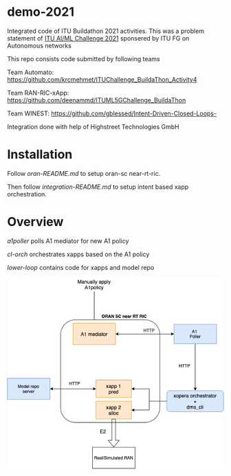 # demo-2021
Integrated code of ITU Buildathon 2021 activities. This was a problem statement of [ITU AI/ML Challenge 2021](https://aiforgood.itu.int/about/aiml-in-5g-challenge/) sponsered by ITU FG on Autonomous networks

This repo consists code submitted by following teams

Team Automato: https://github.com/krcmehmet/ITUChallenge_BuildaThon_Activity4 

Team RAN-RIC-xApp: https://github.com/deenammd/ITUML5GChallenge_BuildaThon 

Team WINEST: https://github.com/gblessed/Intent-Driven-Closed-Loops- 

Integration done with help of Highstreet Technologies GmbH

# Installation
Follow *oran-README.md* to setup oran-sc near-rt-ric.

Then follow *integration-README.md* to setup intent based xapp orchestration.

# Overview

*a1poller* polls A1 mediator for new A1 policy

*cl-orch* orchestrates xapps based on the A1 policy

*lower-loop* contains code for xapps and model repo

![Overview](overview.png  "Overview")